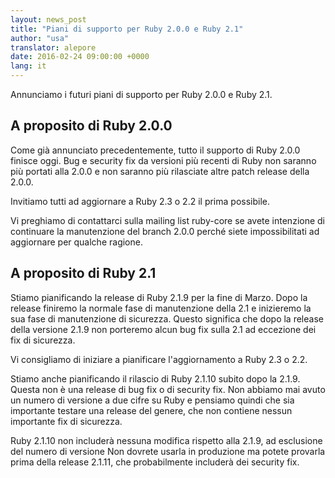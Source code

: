 ```yaml
---
layout: news_post
title: "Piani di supporto per Ruby 2.0.0 e Ruby 2.1"
author: "usa"
translator: alepore
date: 2016-02-24 09:00:00 +0000
lang: it
---
```


Annunciamo i futuri piani di supporto per Ruby 2.0.0 e Ruby 2.1.

## A proposito di Ruby 2.0.0

Come già annunciato precedentemente, tutto il supporto di Ruby 2.0.0 finisce
oggi.
Bug e security fix da versioni più recenti di Ruby non saranno più portati alla
2.0.0 e non saranno più rilasciate altre patch release della 2.0.0.

Invitiamo tutti ad aggiornare a Ruby 2.3 o 2.2 il prima possibile.

Vi preghiamo di contattarci sulla mailing list ruby-core se avete intenzione di
continuare la manutenzione del branch 2.0.0 perché siete impossibilitati ad
aggiornare per qualche ragione.

## A proposito di Ruby 2.1

Stiamo pianificando la release di Ruby 2.1.9 per la fine di Marzo.
Dopo la release finiremo la normale fase di manutenzione della 2.1 e inizieremo
la sua fase di manutenzione di sicurezza.
Questo significa che dopo la release della versione 2.1.9 non porteremo alcun
bug fix sulla 2.1 ad eccezione dei fix di sicurezza.

Vi consigliamo di iniziare a pianificare l'aggiornamento a Ruby 2.3 o 2.2.

Stiamo anche pianificando il rilascio di Ruby 2.1.10 subito dopo la 2.1.9.
Questa non è una release di bug fix o di security fix.
Non abbiamo mai avuto un numero di versione a due cifre su Ruby e pensiamo
quindi che sia importante testare una release del genere, che non contiene
nessun importante fix di sicurezza.

Ruby 2.1.10 non includerà nessuna modifica rispetto alla 2.1.9, ad esclusione
del numero di versione
Non dovrete usarla in produzione ma potete provarla prima della release 2.1.11,
che probabilmente includerà dei security fix.
